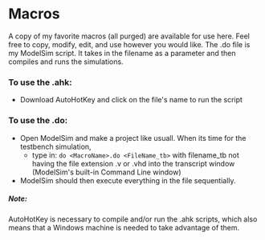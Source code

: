 # Macros
A copy of my favorite macros (all purged) are available for use here. Feel free to copy,
modify, edit, and use however you would like. The .do file is my ModelSim script.
It takes in the filename as a parameter and then compiles and runs the simulations.

### To use the .ahk:
- Download AutoHotKey and click on the file's name to run the script

### To use the .do:
- Open ModelSim and make a project like usuall. When its time for the testbench simulation,
  - type in: `do <MacroName>.do <FileName_tb>` with filename_tb not having the file extension
    .v or .vhd into the transcript window (ModelSim's built-in Command Line window)
- ModelSim should then execute everything in the file sequentially.

##### Note: 
AutoHotKey is necessary to compile and/or run the .ahk scripts, which also means
that a Windows machine is needed to take advantage of them.
